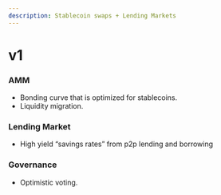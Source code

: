 ```yaml
---
description: Stablecoin swaps + Lending Markets
---
```


# v1

### AMM

* Bonding curve that is optimized for stablecoins.
* Liquidity migration.

### Lending Market

* High yield “savings rates” from p2p lending and borrowing

### Governance

* Optimistic voting.



